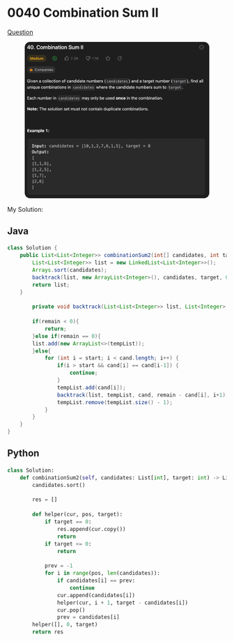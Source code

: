 # 0040 Combination Sum II

[Question](https://leetcode.com/problems/combination-sum-ii/description/?envType=study-plan\&id=algorithm-ii)

<figure><img src="../.gitbook/assets/image (2) (1).png" alt=""><figcaption></figcaption></figure>



My Solution:

## Java

```java
class Solution {
    public List<List<Integer>> combinationSum2(int[] candidates, int target) {
        List<List<Integer>> list = new LinkedList<List<Integer>>();
        Arrays.sort(candidates);
        backtrack(list, new ArrayList<Integer>(), candidates, target, 0);
        return list;
    }

        private void backtrack(List<List<Integer>> list, List<Integer> tempList, int[] cand, int remain, int start){
        
        if(remain < 0){
            return; 
        }else if(remain == 0){
        list.add(new ArrayList<>(tempList));
        }else{
            for (int i = start; i < cand.length; i++) {
                if(i > start && cand[i] == cand[i-1]) {
                    continue; 
                }
                tempList.add(cand[i]);
                backtrack(list, tempList, cand, remain - cand[i], i+1);
                tempList.remove(tempList.size() - 1);
            }
        }
    }
}
```



## Python

```python
class Solution:
    def combinationSum2(self, candidates: List[int], target: int) -> List[List[int]]:
        candidates.sort()

        res = []

        def helper(cur, pos, target):
            if target == 0:
                res.append(cur.copy())
                return
            if target <= 0:
                return
            
            prev = -1
            for i in range(pos, len(candidates)):
                if candidates[i] == prev:
                    continue
                cur.append(candidates[i])
                helper(cur, i + 1, target - candidates[i])
                cur.pop()
                prev = candidates[i]
        helper([], 0, target)
        return res
```
